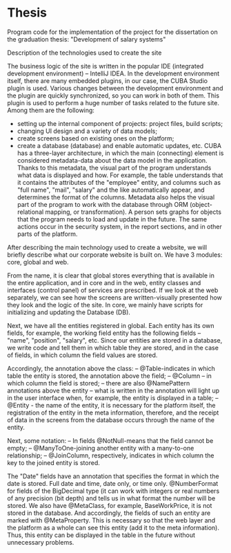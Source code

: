 # Thesis
Program code for the implementation of the project for the dissertation on the graduation thesis: "Development of salary systems"

Description of the technologies used to create the site

The business logic of the site is written in the popular IDE (integrated development environment) – IntelliJ IDEA. In the development environment itself, there are many embedded plugins, in our case, the CUBA Studio plugin is used. Various changes between the development environment and the plugin are quickly synchronized, so you can work in both of them. This plugin is used to perform a huge number of tasks related to the future site. Among them are the following:
   - setting up the internal component of projects: project files, build scripts;
   - changing UI design and a variety of data models;
   - create screens based on existing ones on the platform;
   - create a database (database) and enable automatic updates, etc.
CUBA has a three-layer architecture, in which the main (connecting) element is considered metadata-data about the data model in the application. Thanks to this metadata, the visual part of the program understands what data is displayed and how. For example, the table understands that it contains the attributes of the "employee" entity, and columns such as "full name", "mail", "salary" and the like automatically appear, and determines the format of the columns. 
Metadata also helps the visual part of the program to work with the database through ORM (object-relational mapping, or transformation). A person sets graphs for objects that the program needs to load and update in the future. The same actions occur in the security system, in the report sections, and in other parts of the platform.

After describing the main technology used to create a website, we will briefly describe what our corporate website is built on. We have 3 modules: core, global and web.

From the name, it is clear that global stores everything that is available in the entire application, and in core and in the web, entity classes and interfaces (control panel) of services are prescribed. If we look at the web separately, we can see how the screens are written-visually presented how they look and the logic of the site. In core, we mainly have scripts for initializing and updating the Database (DB).

Next, we have all the entities registered in global. Each entity has its own fields, for example, the working field entity has the following fields – "name", "position", "salary", etc. Since our entities are stored in a database, we write code and tell them in which table they are stored, and in the case of fields, in which column the field values are stored.

Accordingly, the annotation above the class:
  – @Table-indicates in which table the entity is stored, the annotation above the field;
  – @Column – in which column the field is stored;
  – there are also @NamePattern annotations above the entity – what is written in the annotation will light up in the user interface when, for example, the entity is displayed in a table;
  – @Entity - the name of the entity, it is necessary for the platform itself, the registration of the entity in the meta information, therefore, and the receipt of data in the screens from the database occurs through the name of the entity.
  
Next, some notation:
  – In fields @NotNull-means that the field cannot be empty;
  – @ManyToOne-joining another entity with a many-to-one relationship;
  – @JoinColumn, respectively, indicates in which column the key to the joined entity is stored.

The "Date" fields have an annotation that specifies the format in which the date is stored. Full date and time, date only, or time only.
@NumberFormat for fields of the BigDecimal type (it can work with integers or real numbers of any precision (bit depth) and tells us in what format the number will be stored.
We also have @MetaClass, for example, BaseWorkPrice, it is not stored in the database. And accordingly, the fields of such an entity are marked with @MetaProperty. This is necessary so that the web layer and the platform as a whole can see this entity (add it to the meta information). Thus, this entity can be displayed in the table in the future without unnecessary problems. 
